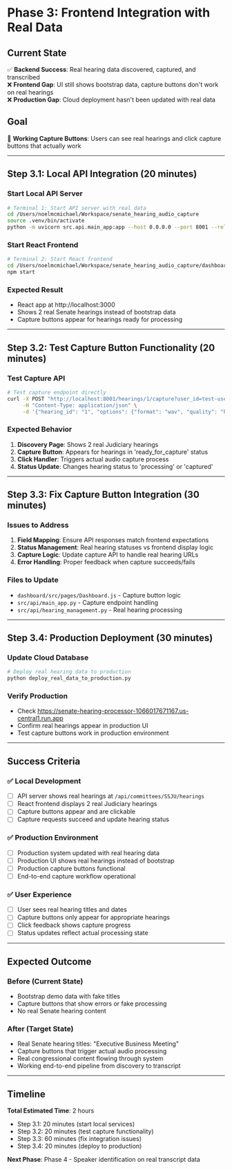# Phase 3: Frontend Integration with Real Data

## Current State
✅ **Backend Success**: Real hearing data discovered, captured, and transcribed  
❌ **Frontend Gap**: UI still shows bootstrap data, capture buttons don't work on real hearings  
❌ **Production Gap**: Cloud deployment hasn't been updated with real data  

## Goal
🎯 **Working Capture Buttons**: Users can see real hearings and click capture buttons that actually work

---

## Step 3.1: Local API Integration (20 minutes)

### Start Local API Server
```bash
# Terminal 1: Start API server with real data
cd /Users/noelmcmichael/Workspace/senate_hearing_audio_capture
source .venv/bin/activate
python -m uvicorn src.api.main_app:app --host 0.0.0.0 --port 8001 --reload
```

### Start React Frontend  
```bash
# Terminal 2: Start React frontend
cd /Users/noelmcmichael/Workspace/senate_hearing_audio_capture/dashboard
npm start
```

### Expected Result
- React app at http://localhost:3000
- Shows 2 real Senate hearings instead of bootstrap data
- Capture buttons appear for hearings ready for processing

---

## Step 3.2: Test Capture Button Functionality (20 minutes)

### Test Capture API
```bash
# Test capture endpoint directly
curl -X POST "http://localhost:8001/hearings/1/capture?user_id=test-user" \
     -H "Content-Type: application/json" \
     -d '{"hearing_id": "1", "options": {"format": "wav", "quality": "high"}}'
```

### Expected Behavior
1. **Discovery Page**: Shows 2 real Judiciary hearings
2. **Capture Button**: Appears for hearings in 'ready_for_capture' status
3. **Click Handler**: Triggers actual audio capture process
4. **Status Update**: Changes hearing status to 'processing' or 'captured'

---

## Step 3.3: Fix Capture Button Integration (30 minutes)

### Issues to Address
1. **Field Mapping**: Ensure API responses match frontend expectations
2. **Status Management**: Real hearing statuses vs frontend display logic
3. **Capture Logic**: Update capture API to handle real hearing URLs
4. **Error Handling**: Proper feedback when capture succeeds/fails

### Files to Update
- `dashboard/src/pages/Dashboard.js` - Capture button logic
- `src/api/main_app.py` - Capture endpoint handling
- `src/api/hearing_management.py` - Real hearing processing

---

## Step 3.4: Production Deployment (30 minutes)

### Update Cloud Database
```bash
# Deploy real hearing data to production
python deploy_real_data_to_production.py
```

### Verify Production
- Check https://senate-hearing-processor-1066017671167.us-central1.run.app
- Confirm real hearings appear in production UI
- Test capture buttons work in production environment

---

## Success Criteria

### ✅ Local Development
- [ ] API server shows real hearings at `/api/committees/SSJU/hearings`
- [ ] React frontend displays 2 real Judiciary hearings
- [ ] Capture buttons appear and are clickable
- [ ] Capture requests succeed and update hearing status

### ✅ Production Environment  
- [ ] Production system updated with real hearing data
- [ ] Production UI shows real hearings instead of bootstrap
- [ ] Production capture buttons functional
- [ ] End-to-end capture workflow operational

### ✅ User Experience
- [ ] User sees real hearing titles and dates
- [ ] Capture buttons only appear for appropriate hearings
- [ ] Click feedback shows capture progress
- [ ] Status updates reflect actual processing state

---

## Expected Outcome

### Before (Current State)
- Bootstrap demo data with fake titles
- Capture buttons that show errors or fake processing
- No real Senate hearing content

### After (Target State)  
- Real Senate hearing titles: "Executive Business Meeting"
- Capture buttons that trigger actual audio processing
- Real congressional content flowing through system
- Working end-to-end pipeline from discovery to transcript

---

## Timeline
**Total Estimated Time**: 2 hours
- Step 3.1: 20 minutes (start local services)
- Step 3.2: 20 minutes (test capture functionality)  
- Step 3.3: 60 minutes (fix integration issues)
- Step 3.4: 20 minutes (deploy to production)

**Next Phase**: Phase 4 - Speaker identification on real transcript data